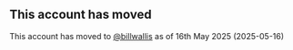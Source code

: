 ## This account has moved

This account has moved to [@billwallis](https://github.com/billwallis) as of 16th May 2025 (2025-05-16)
